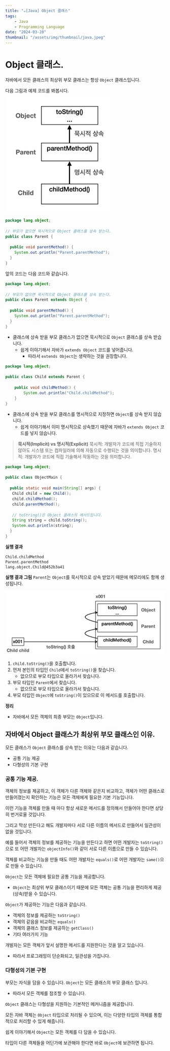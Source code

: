 ```yaml
---
title: "☕️[Java] Object 클래스"
tags:
    - Java
    - Programming Language
date: "2024-03-28"
thumbnail: "/assets/img/thumbnail/java.jpeg"
---
```


# Object 클래스.

자바에서 모든 클래스의 최상위 부모 클래스는 항상 `Object` 클래스입니다.

다음 그림과 예제 코드를 봐봅시다.

<img src = "https://github.com/devKobe24/images/blob/main/Object%E1%84%8F%E1%85%B3%E1%86%AF%E1%84%85%E1%85%A2%E1%84%89%E1%85%B3%E1%84%80%E1%85%B3%E1%84%85%E1%85%B5%E1%86%B7.png?raw=true">

```java
package lang.object;

// 부모가 없으면 묵시적으로 Object 클래스를 상속 받는다.
public class Parent {
    
  public void parentMethod() {
    System.out.println("Parent.parentMethod");
  }
}
```

앞의 코드는 다음 코드와 같습니다.
```java
package lang.object;

// 부모가 없으면 묵시적으로 Object 클래스를 상속 받는다.
public class Parent extends Object {
    
  public void parentMethod() {
    System.out.println("Parent.parentMethod");
  }
}
```
- 클래스에 상속 받을 부모 클래스가 없으면 묵시적으로 `Object` 클래스를 상속 받습니다.
    - 쉽게 이야기해서 자바가 `extends Object` 코드를 넣어줍니다.
        - 따라서 `extends Object`는 생략하는 것을 권장합니다.

```java
package lang.object;

public class Child extends Parent {
    
    public void childMethod() {
        System.out.println("Child.childMethod");
    }
}
```
- 클래스에 상속 받을 부모 클래스를 명시적으로 지정하면 `Object`를 상속 받지 않습니다.
    - 쉽게 이야기해서 이미 명시적으로 상속했기 때문에 자바가 `extends Object` 코드를 넣지 않습니다.

> **묵시적(Implicit) vs 명시적(Explicit)**
> 묵시적: 개발자가 코드에 직접 기술하지 않아도 시스템 또는 컴파일러에 의해 자동으로 수행되는 것을 의미합니다.
> 명시적: 개발자가 코드에 직접 기술해서 작동하는 것을 의미합니다.

```java
package lang.object;

public class ObjectMain {

  public static void main(String[] args) {
   Child child = new Child();
   child.childMethod();
   child.parentMethod();

   // toString()은 Object 클래스의 메서드입니다.
   String string = child.toString();
   System.out.println(string);
  }
}
```

**실행 결과**
```
Child.childMethod
Parent.parentMethod
lang.object.Child@452b3a41
```

**실행 결과 그림**
`Parent`는 `Object`를 묵시적으로 상속 받았기 때문에 메모리에도 함께 생성됩니다.

<img src = "https://github.com/devKobe24/images/blob/main/Object%E1%84%8F%E1%85%B3%E1%86%AF%E1%84%85%E1%85%A2%E1%84%89%E1%85%B3%E1%84%80%E1%85%B3%E1%84%85%E1%85%B5%E1%86%B72.png?raw=true">

1. `child.toString()`을 호출합니다.
2. 먼저 본인의 타입인 `Child`에서 `toString()`을 찾습니다.
    - 없으므로 부모 타입으로 올라가서 찾습니다.
3. 부모 타입인 `Parent`에서 찾습니다.
    - 없으므로 부모 타입으로 올라가서 찾습니다.
4. 부모 타입인 `Object`에 `toString()`이 있으므로 이 메서드를 호출합니다.

**정리**
- 자바에서 모든 객체의 최종 부모는 `Object`입니다.

## 자바에서 Object 클래스가 최상위 부모 클래스인 이유.
모든 클래스가 `Object` 클래스를 상속 받는 이유는 다음과 같습니다.
- 공통 기능 제공
- 다형성의 기본 구현

### 공통 기능 제공.
객체의 정보를 제공하고, 이 객체가 다른 객체와 같은지 비교하고, 객체가 어떤 클래스로 만들어졌는지 확인하는 기능은 모든 객체에게 필요한 기본 기능입니다.

이런 기능을 객체를 만들 때 마다 항상 새로운 메서드를 정의해서 만들어야 한다면 상당히 번거로울 것입니다.

그리고 막상 만든다고 해도 개발자마다 서로 다른 이름의 메서드로 만들어서 일관성이 없을 것입니다.

예를 들어서 객체의 정보를 제공하는 기능을 만든다고 하면 어떤 개발자는 `toString()`으로 또 어떤 개발자는 `objectInfo()`와 같이 서로 다른 이름으로 만들 수 있습니다.

객체를 비교하는 기능을 만들 때도 어떤 개발자는 `equals()`로 어떤 개발자는 `same()`으로 만들 수 있습니다.

`Object`는 모든 객체에 필요한 공통 기능을 제공합니다.
- `Object`는 최상위 부모 클래스이기 때문에 모든 객체는 공통 기능을 편리하게 제공(상속)받을 수 있습니다.

`Object`가 제공하는 기능은 다음과 같습니다.
- 객체의 정보를 제공하는 `toString()`
- 객체의 같음을 비교하는 `equals()`
- 객체의 클래스 정보를 제공하는 `getClass()`
- 기타 여러가지 기능

개발자는 모든 객체가 앞서 설명한 메서드를 지원한다는 것을 알고 있습니다.
- 따라서 프로그래밍이 단순화되고, 일관성을 가집니다.

### 다형성의 기본 구현
부모는 자식을 담을 수 있습니다.
`Object`는 모든 클래스의 부모 클래스 입니다.
- 따라서 모든 객체를 참조할 수 있습니다.

`Object` 클래스는 다형성을 지원하는 기본적인 메커니즘을 제공합니다.

모든 자바 객체는 `Object` 타입으로 처리될 수 있으며, 이는 다양한 타입의 객체를 통합적으로 처리할 수 있게 해줍니다.

쉽게 이야기해서 `Object`는 모든 객체를 다 담을 수 있습니다.

타입이 다른 객체들을 어딘가에 보관해야 한다면 바로 `Object`에 보관하면 됩니다.
